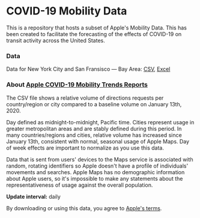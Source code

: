 # COVID-19 Mobility Data 
This is a repository that hosts a subset of Apple's Mobility Data. This has been created to facilitate the forecasting of the effects of COVID-19 on transit activity across the United States. 

### Data

Data for New York City and San Fransisco — Bay Area: [CSV](https://github.com/Metaculus/Mobility/blob/master/Mobility_2020-09-22.csv), [Excel](https://github.com/Metaculus/Mobility/blob/master/Mobility_2020-09-22.xlsb)

### About [Apple COVID-19 Mobility Trends Reports](https://www.apple.com/covid19/mobility)

The CSV file shows a relative volume of directions requests per country/region or city compared to a baseline volume on January 13th, 2020.

Day defined as midnight-to-midnight, Pacific time. Cities represent usage in greater metropolitan areas and are stably defined during this period. In many countries/regions and cities, relative volume has increased since January 13th, consistent with normal, seasonal usage of Apple Maps. Day of week effects are important to normalize as you use this data.

Data that is sent from users' devices to the Maps service is associated with random, rotating identifiers so Apple doesn't have a profile of individuals' movements and searches. Apple Maps has no demographic information about Apple users, so it's impossible to make any statements about the representativeness of usage against the overall population.

**Update interval:** daily

By downloading or using this data, you agree to [Apple's terms](https://covid19.apple.com/mobility).


